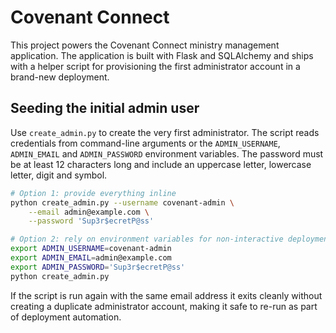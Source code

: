 # Covenant Connect

This project powers the Covenant Connect ministry management application.  The
application is built with Flask and SQLAlchemy and ships with a helper script
for provisioning the first administrator account in a brand-new deployment.

## Seeding the initial admin user

Use ``create_admin.py`` to create the very first administrator.  The script
reads credentials from command-line arguments or the ``ADMIN_USERNAME``,
``ADMIN_EMAIL`` and ``ADMIN_PASSWORD`` environment variables.  The password must
be at least 12 characters long and include an uppercase letter, lowercase
letter, digit and symbol.

```bash
# Option 1: provide everything inline
python create_admin.py --username covenant-admin \
    --email admin@example.com \
    --password 'Sup3r$ecretP@ss'

# Option 2: rely on environment variables for non-interactive deployments
export ADMIN_USERNAME=covenant-admin
export ADMIN_EMAIL=admin@example.com
export ADMIN_PASSWORD='Sup3r$ecretP@ss'
python create_admin.py
```

If the script is run again with the same email address it exits cleanly without
creating a duplicate administrator account, making it safe to re-run as part of
deployment automation.
